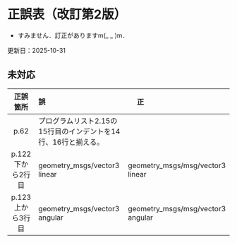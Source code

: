# 正誤表（改訂第2版）

- すみません．訂正がありますm(_ _ )m．

更新日：2025-10-31

## 未対応
|    正誤箇所     |                誤                 |　             正                |  
| :-----------:  | :-------------------------------- |:--------------------------------|
| p.62           | プログラムリスト2.15の15行目のインデントを14行、16行と揃える。 ||
| p.122 下から2行目 | geometry_msgs/vector3 linear | geometry_msgs/msg/vector3 linear |
| p.123 上から3行目 | geometry_msgs/vector3 angular | geometry_msgs/msg/vector3 angular |
